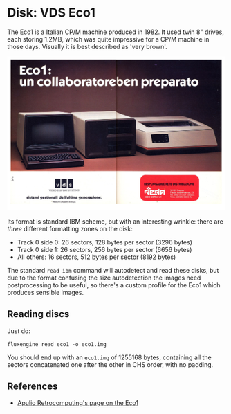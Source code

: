 Disk: VDS Eco1
==============

The Eco1 is a Italian CP/M machine produced in 1982. It used twin 8" drives,
each storing 1.2MB, which was quite impressive for a CP/M machine in those
days. Visually it is best described as 'very brown'.

<div style="text-align: center">
<a href="vds-eco1.jpg"> <img src="vds-eco1.jpg" alt="A contemporary advert for the Eco1"/></a>
</div>

Its format is standard IBM scheme, but with an interesting wrinkle: there are
_three_ different formatting zones on the disk:

  - Track 0 side 0: 26 sectors, 128 bytes per sector (3296 bytes)
  - Track 0 side 1: 26 sectors, 256 bytes per sector (6656 bytes)
  - All others: 16 sectors, 512 bytes per sector (8192 bytes)

The standard `read ibm` command will autodetect and read these disks, but due
to the format confusing the size autodetection the images need postprocessing
to be useful, so there's a custom profile for the Eco1 which produces sensible
images.

Reading discs
-------------

Just do:

```
fluxengine read eco1 -o eco1.img
```

You should end up with an `eco1.img` of 1255168 bytes, containing all the
sectors concatenated one after the other in CHS order, with no padding.

References
----------

  - [Apulio Retrocomputing's page on the Eco1](https://www.apuliaretrocomputing.it/wordpress/?p=8976)

